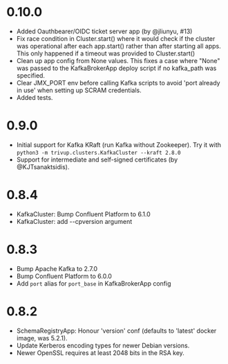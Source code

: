 # 0.10.0

 * Added Oauthbearer/OIDC ticket server app (by @jliunyu, #13)
 * Fix race condition in Cluster.start() where it would check if the cluster
   was operational after each app.start() rather than after starting all apps.
   This only happened if a timeout was provided to Cluster.start()
 * Clean up app config from None values. This fixes a case where "None" was
   passed to the KafkaBrokerApp deploy script if no kafka_path was specified.
 * Clear JMX_PORT env before calling Kafka scripts to avoid
   'port already in use' when setting up SCRAM credentials.
 * Added tests.

# 0.9.0

 * Initial support for Kafka KRaft (run Kafka without Zookeeper).
   Try it with `python3 -m trivup.clusters.KafkaCluster --kraft 2.8.0`
 * Support for intermediate and self-signed certificates (by @KJTsanaktsidis).

# 0.8.4

 * KafkaCluster: Bump Confluent Platform to 6.1.0
 * KafkaCluster: add --cpversion argument

# 0.8.3

 * Bump Apache Kafka to 2.7.0
 * Bump Confluent Platform to 6.0.0
 * Add `port` alias for `port_base` in KafkaBrokerApp config

# 0.8.2

 * SchemaRegistryApp: Honour 'version' conf (defaults to 'latest' docker image,
   was 5.2.1).
 * Update Kerberos encoding types for newer Debian versions.
 * Newer OpenSSL requires at least 2048 bits in the RSA key.
